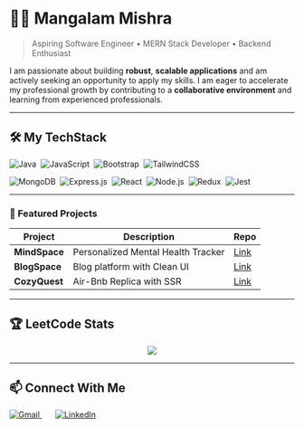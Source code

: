 # 👨‍💻 Mangalam Mishra  

> Aspiring Software Engineer • MERN Stack Developer • Backend Enthusiast  

I am passionate about building **robust**, **scalable applications** and am actively seeking an opportunity to apply my skills. I am eager to accelerate my professional growth by contributing to a **collaborative environment** and learning from experienced professionals.

---

## 🛠 My TechStack  

![Java](https://img.shields.io/badge/Java-ED8B00?style=for-the-badge&logo=openjdk&logoColor=white)&nbsp;
![JavaScript](https://img.shields.io/badge/JavaScript-F7DF1E?style=for-the-badge&logo=javascript&logoColor=black)&nbsp;
![Bootstrap](https://img.shields.io/badge/Bootstrap-563D7C?style=for-the-badge&logo=bootstrap&logoColor=white)&nbsp;
![TailwindCSS](https://img.shields.io/badge/Tailwind_CSS-38B2AC?style=for-the-badge&logo=tailwind-css&logoColor=white)  &nbsp;

![MongoDB](https://img.shields.io/badge/MongoDB-4EA94B?style=for-the-badge&logo=mongodb&logoColor=white)&nbsp;
![Express.js](https://img.shields.io/badge/Express.js-404D59?style=for-the-badge)&nbsp;
![React](https://img.shields.io/badge/React-20232A?style=for-the-badge&logo=react&logoColor=61DAFB)&nbsp;
![Node.js](https://img.shields.io/badge/Node.js-43853D?style=for-the-badge&logo=node-dot-js&logoColor=white)&nbsp;
![Redux](https://img.shields.io/badge/Redux-593D88?style=for-the-badge&logo=redux&logoColor=white)&nbsp;
![Jest](https://img.shields.io/badge/Jest-C21325?style=for-the-badge&logo=jest&logoColor=white)&nbsp;

---

### 🌟 Featured Projects
| Project | Description | Repo |
|---------|-------------|------|
| **MindSpace** | Personalized Mental Health Tracker | [Link](https://github.com/Mangalam-17/MindSpace) |
| **BlogSpace** | Blog platform with Clean UI | [Link](https://github.com/Mangalam-17/BlogSpace) |
| **CozyQuest** | Air-Bnb Replica with SSR | [Link](https://github.com/Mangalam-17/CozyQuest) |


---

## 🏆 LeetCode Stats  
<p align="center">
  <a href="https://leetcode.com/u/Mangalam_89/">
    <img src="https://leetcard.jacoblin.cool/Mangalam_89?theme=dark&font=Karma" />
  </a>
</p>

---

## 📫 Connect With Me  
<p>
    <a href="mailto:mangalamab17@gmail.com">
      <img src="https://img.shields.io/badge/-samujjwaal.dey@acuitybrands.com-c14438?style=flat&logo=Gmail&logoColor=white" alt="Gmail" />
    </a> &nbsp; &nbsp; &nbsp;
    <a href="https://www.linkedin.com/in/mangalam-mishra-dev/">
      <img src="https://img.shields.io/badge/-Samujjwaal%20Dey-0072b1?style=flat&logo=Linkedin&logoColor=white" alt="LinkedIn" />
    </a>
</p>

